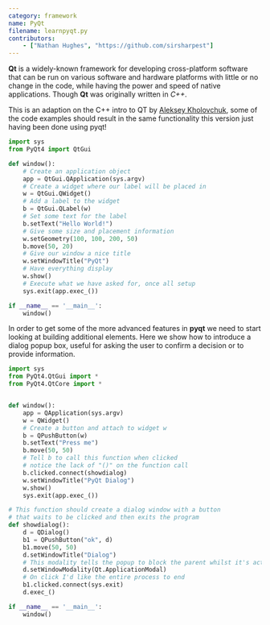 ```yaml
---
category: framework
name: PyQt
filename: learnpyqt.py
contributors:
    - ["Nathan Hughes", "https://github.com/sirsharpest"]
---
```


**Qt** is a widely-known framework for developing cross-platform software that can be run on various software and hardware platforms with little or no change in the code, while having the power and speed of native applications. Though **Qt** was originally written in *C++*.


This is an adaption on the C++ intro to QT by [Aleksey Kholovchuk](https://github.com/vortexxx192
), some of the code examples should result in the same functionality
this version just having been done using pyqt!

```python
import sys
from PyQt4 import QtGui

def window():
	# Create an application object
    app = QtGui.QApplication(sys.argv)
	# Create a widget where our label will be placed in
    w = QtGui.QWidget()
	# Add a label to the widget
    b = QtGui.QLabel(w)
	# Set some text for the label
    b.setText("Hello World!")
	# Give some size and placement information
    w.setGeometry(100, 100, 200, 50)
    b.move(50, 20)
	# Give our window a nice title
    w.setWindowTitle("PyQt")
	# Have everything display
    w.show()
	# Execute what we have asked for, once all setup
    sys.exit(app.exec_())

if __name__ == '__main__':
    window()
```

In order to get some of the more advanced features in **pyqt** we need to start looking at building additional elements.
Here we show how to introduce a dialog popup box, useful for asking the user to confirm a decision or to provide information.

```python
import sys
from PyQt4.QtGui import *
from PyQt4.QtCore import *


def window():
    app = QApplication(sys.argv)
    w = QWidget()
    # Create a button and attach to widget w
    b = QPushButton(w)
    b.setText("Press me")
    b.move(50, 50)
    # Tell b to call this function when clicked
    # notice the lack of "()" on the function call
    b.clicked.connect(showdialog)
    w.setWindowTitle("PyQt Dialog")
    w.show()
    sys.exit(app.exec_())

# This function should create a dialog window with a button
# that waits to be clicked and then exits the program
def showdialog():
    d = QDialog()
    b1 = QPushButton("ok", d)
    b1.move(50, 50)
    d.setWindowTitle("Dialog")
    # This modality tells the popup to block the parent whilst it's active
    d.setWindowModality(Qt.ApplicationModal)
    # On click I'd like the entire process to end
    b1.clicked.connect(sys.exit)
    d.exec_()

if __name__ == '__main__':
    window()
```
